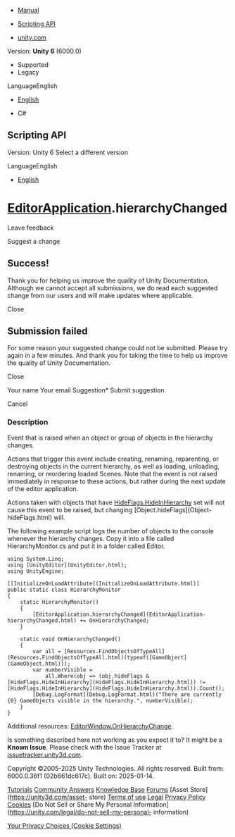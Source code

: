 [ ]()

  * [Manual](../Manual/index.html)
  * [Scripting API](../ScriptReference/index.html)

  * [unity.com](https://unity.com/)

Version: **Unity 6** (6000.0)

  * Supported
  * Legacy

LanguageEnglish

  * [English]()

  * C#

[ ](https://docs.unity3d.com)

## Scripting API

Version: Unity 6 Select a different version

LanguageEnglish

  * [English]()

#  [EditorApplication](EditorApplication.html).hierarchyChanged

Leave feedback

Suggest a change

## Success!

Thank you for helping us improve the quality of Unity Documentation. Although
we cannot accept all submissions, we do read each suggested change from our
users and will make updates where applicable.

Close

## Submission failed

For some reason your suggested change could not be submitted. Please <a>try
again</a> in a few minutes. And thank you for taking the time to help us
improve the quality of Unity Documentation.

Close

Your name Your email Suggestion* Submit suggestion

Cancel

[ ]()

### Description

Event that is raised when an object or group of objects in the hierarchy
changes.

Actions that trigger this event include creating, renaming, reparenting, or
destroying objects in the current hierarchy, as well as loading, unloading,
renaming, or reordering loaded Scenes. Note that the event is not raised
immediately in response to these actions, but rather during the next update of
the editor application.  
  
Actions taken with objects that have
[HideFlags.HideInHierarchy](HideFlags.HideInHierarchy.html) set will not cause
this event to be raised, but changing [Object.hideFlags](Object-
hideFlags.html) will.  
  
The following example script logs the number of objects to the console
whenever the hierarchy changes. Copy it into a file called HierarchyMonitor.cs
and put it in a folder called Editor.

    
    
    using System.Linq;
    using [UnityEditor](UnityEditor.html);
    using UnityEngine;  
      
    [[InitializeOnLoadAttribute](InitializeOnLoadAttribute.html)]
    public static class HierarchyMonitor
    {
        static HierarchyMonitor()
        {
            [EditorApplication.hierarchyChanged](EditorApplication-hierarchyChanged.html) += OnHierarchyChanged;
        }  
      
        static void OnHierarchyChanged()
        {
            var all = [Resources.FindObjectsOfTypeAll](Resources.FindObjectsOfTypeAll.html)(typeof([GameObject](GameObject.html)));
            var numberVisible =
                all.Where(obj => (obj.hideFlags & [HideFlags.HideInHierarchy](HideFlags.HideInHierarchy.html)) != [HideFlags.HideInHierarchy](HideFlags.HideInHierarchy.html)).Count();
            [Debug.LogFormat](Debug.LogFormat.html)("There are currently {0} GameObjects visible in the hierarchy.", numberVisible);
        }
    }
    

Additional resources:
[EditorWindow.OnHierarchyChange](EditorWindow.OnHierarchyChange.html).

Is something described here not working as you expect it to? It might be a
**Known Issue**. Please check with the Issue Tracker at
[issuetracker.unity3d.com](https://issuetracker.unity3d.com).

Copyright ©2005-2025 Unity Technologies. All rights reserved. Built from:
6000.0.36f1 (02b661dc617c). Built on: 2025-01-14.

[Tutorials](https://unity3d.com/learn) [Community
Answers](https://answers.unity3d.com) [Knowledge
Base](https://support.unity3d.com/hc/en-us)
[Forums](https://forum.unity3d.com) [Asset Store](https://unity3d.com/asset-
store) [Terms of use](https://docs.unity3d.com/Manual/TermsOfUse.html)
[Legal](https://unity.com/legal) [Privacy
Policy](https://unity.com/legal/privacy-policy)
[Cookies](https://unity.com/legal/cookie-policy) [Do Not Sell or Share My
Personal Information](https://unity.com/legal/do-not-sell-my-personal-
information)

[Your Privacy Choices (Cookie Settings)](javascript:void\(0\);)

